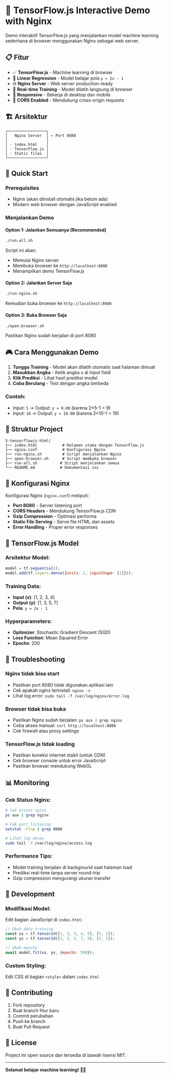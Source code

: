 # 🚀 TensorFlow.js Interactive Demo with Nginx

Demo interaktif TensorFlow.js yang menjalankan model machine learning sederhana di browser menggunakan Nginx sebagai web server.

## 📋 Fitur

- ✅ **TensorFlow.js** - Machine learning di browser
- 🎯 **Linear Regression** - Model belajar pola `y ≈ 2x - 1`
- 🌐 **Nginx Server** - Web server production-ready
- 🔄 **Real-time Training** - Model dilatih langsung di browser
- 📱 **Responsive** - Bekerja di desktop dan mobile
- 🚀 **CORS Enabled** - Mendukung cross-origin requests

## 🏗️ Arsitektur

```
┌─────────────────┐
│   Nginx Server  │ ← Port 8080
│                 │
│ - index.html    │
│ - TensorFlow.js │
│ - Static files  │
└─────────────────┘
```

## 🚀 Quick Start

### Prerequisites

- Nginx (akan diinstall otomatis jika belum ada)
- Modern web browser dengan JavaScript enabled

### Menjalankan Demo

#### Option 1: Jalankan Semuanya (Recommended)
```bash
./run-all.sh
```
Script ini akan:
- Memulai Nginx server
- Membuka browser ke `http://localhost:8080`
- Menampilkan demo TensorFlow.js

#### Option 2: Jalankan Server Saja
```bash
./run-nginx.sh
```
Kemudian buka browser ke `http://localhost:8080`

#### Option 3: Buka Browser Saja
```bash
./open-browser.sh
```
Pastikan Nginx sudah berjalan di port 8080

## 🎮 Cara Menggunakan Demo

1. **Tunggu Training** - Model akan dilatih otomatis saat halaman dimuat
2. **Masukkan Angka** - Ketik angka x di input field
3. **Klik Prediksi** - Lihat hasil prediksi model
4. **Coba Berulang** - Test dengan angka berbeda

### Contoh:
- Input: `5` → Output: `y ≈ 9.00` (karena 2×5-1 = 9)
- Input: `10` → Output: `y ≈ 19.00` (karena 2×10-1 = 19)

## 📁 Struktur Project

```
5-tensorflowjs-html/
├── index.html           # Halaman utama dengan TensorFlow.js
├── nginx.conf           # Konfigurasi Nginx
├── run-nginx.sh         # Script menjalankan Nginx
├── open-browser.sh      # Script membuka browser
├── run-all.sh          # Script menjalankan semua
└── README.md           # Dokumentasi ini
```

## 🔧 Konfigurasi Nginx

Konfigurasi Nginx (`nginx.conf`) meliputi:

- **Port 8080** - Server listening port
- **CORS Headers** - Mendukung TensorFlow.js CDN
- **Gzip Compression** - Optimasi performa
- **Static File Serving** - Serve file HTML dan assets
- **Error Handling** - Proper error responses

## 🧠 TensorFlow.js Model

### Arsitektur Model:
```javascript
model = tf.sequential();
model.add(tf.layers.dense({units: 1, inputShape: [1]}));
```

### Training Data:
- **Input (x)**: [1, 2, 3, 4]
- **Output (y)**: [1, 3, 5, 7]
- **Pola**: `y = 2x - 1`

### Hyperparameters:
- **Optimizer**: Stochastic Gradient Descent (SGD)
- **Loss Function**: Mean Squared Error
- **Epochs**: 200

## 🐛 Troubleshooting

### Nginx tidak bisa start
- Pastikan port 8080 tidak digunakan aplikasi lain
- Cek apakah nginx terinstall: `nginx -v`
- Lihat log error: `sudo tail -f /var/log/nginx/error.log`

### Browser tidak bisa buka
- Pastikan Nginx sudah berjalan: `ps aux | grep nginx`
- Coba akses manual: `curl http://localhost:8080`
- Cek firewall atau proxy settings

### TensorFlow.js tidak loading
- Pastikan koneksi internet stabil (untuk CDN)
- Cek browser console untuk error JavaScript
- Pastikan browser mendukung WebGL

## 📊 Monitoring

### Cek Status Nginx:
```bash
# Cek proses nginx
ps aux | grep nginx

# Cek port listening
netstat -tlnp | grep 8080

# Lihat log akses
sudo tail -f /var/log/nginx/access.log
```

### Performance Tips:
- Model training berjalan di background saat halaman load
- Prediksi real-time tanpa server round-trip
- Gzip compression mengurangi ukuran transfer

## 🔄 Development

### Modifikasi Model:
Edit bagian JavaScript di `index.html`:

```javascript
// Ubah data training
const xs = tf.tensor2d([1, 2, 3, 4, 5], [5, 1]);
const ys = tf.tensor2d([1, 3, 5, 7, 9], [5, 1]);

// Ubah epochs
await model.fit(xs, ys, {epochs: 500});
```

### Custom Styling:
Edit CSS di bagian `<style>` dalam `index.html`

## 🤝 Contributing

1. Fork repository
2. Buat branch fitur baru
3. Commit perubahan
4. Push ke branch
5. Buat Pull Request

## 📄 License

Project ini open source dan tersedia di bawah lisensi MIT.

---

**Selamat belajar machine learning! 🤖✨**